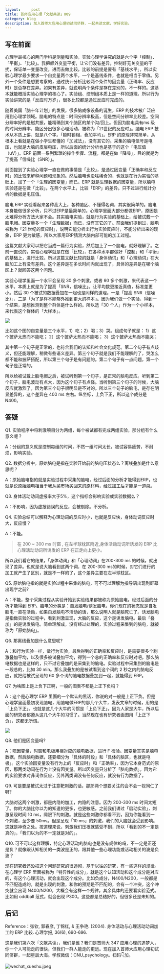```yaml
---
layout:     post
title: 首师应用心理「文献共读」009
category: blog
description: 加入首师大应用心理初试同侪群，一起共读文献，学好实验。
---
```



## 写在前面

心理学最核心的两门学科是测量和实验，实验心理学讲究的就是六个字「控制」、「平衡」、「比较」。我把额外变量平衡，让它们没有差异，控制好无关变量的干扰，保证单一变量改变，进而去做比较。比较的前提是要有「基线水平」，所以实验心理学最少要求一个自变量两个水平，一个是基线条件，也就是相当于零值。另外一个条件是想要考察的，通过统计分析比较两个条件的因变量（正确率、反应时）是否存在差异。如果有差异，就说明两个条件是存在差别的，不一样的。这基本就能概括实验心理学的核心了。实验组、控制组本质上是一样的道理。所以行为实验讲究的是「反应时万岁」，很多比较都是通过反应时完成的。

随着美国「脑十年计划」的发展，很多脑成像设备的诞生，ERP 的技术被广泛应用到心理学领域。脑电的特点是：时间分辨率极高，但是空间分辨率比较差。空间分辨率好的是磁共振，能精确到某个脑区的某个沟/回上。但因为脑电具有ms 级的时间分辨率，能区分出很多心理活动，被称为「21世纪的反应时」。脑电 ERP 技术从本质上讲，就是八个字。「锁时锁相，叠加平均」。ERP 的原理非常简单，从根本上看就是在做小学生都懂的「加减法」，没有其它的。采集的脑电信号是电压，也就是大脑的皮层电压，所以后面的统计分析也是基于的这个「电压值（uV）」。ERP 前面一系列繁琐的操作步骤、流程，都是在做「降噪」，目的就是为了提高「信噪比（SNR）」。

前面提到了实验心理学一直在做的事情是「比较」，是通过因变量「正确率和反应时」的比较来解释问题和现象的。然后脑电也没啥稀奇的，也就是在行为实验的基础上，加了一个「生理的因变量」而已。ERP 就是生理数据的因变量，所以脑电实验还是在做「比较」，在两个水平上，比较「ERP」的差异。只不过进行统计分析的数据是电压值。

脑电 ERP 实验看起来各种高大上，各种脑区、不懂得名词，其实很简单的。脑电本身能做很多分析，只不过ERP是最简单的，心理学里面大部分都做ERP，原因是太难得分析方法大家不会。其实脑电实验，就是行为实验的基础上，给被试戴一个脑电帽。因变量多一个「生理数据」而已，没有其它的了。前面我们提到过，脑电被称为「21 世纪的反应时」，说明它能分析出行为实验反应时，不能分析出来的现象，ERP 更为敏感，所以大家用ERP猜测大脑内部可能的加工过程。

这篇文献大家可以把它当成一篇行为实验，然后加上了一个脑电，就好理解了。之前一直说的，实验心理学就是在做「比较」，在各种水平都做好「控制」和「平衡」的基础上，进行比较。所以这篇文献比较的就是「身体动词」和「心理动词」在大脑加工上有没有差异。这个差异是在多长时间内就出现了，具体的差异是在哪个脑区上？就回答这两个问题。

实验心理学里面一个水平会呈现 30 多个刺激，或者 60 多个刺激，来代表这一个水平，本质上就是为了提高「SNR，信噪比」。让平均数更接近真值，标准差更小。然后 30 个被试的数据叠加在一起也是同样的道理，一是「提高 SNR（信噪比）」，二是「为了是样本能够外推到更大的样本」。因为我们做一个实验，得到一个结果，是想推测到整个群体是什么样的。所以选「30 个人」作为一个小样本，来代表这个群体的「大样本」。

![](https://cnu347-1257355643.cos.ap-beijing.myqcloud.com/CNU347/paper09-exp02.png)

比如这个图的自变量是三个水平，1）吃；2）喝；3）哭。组成句子就是：
1）这个披萨太热而不能吃；
2）这个披萨太热而不能喝；
3）这个披萨太热而不能哭；

其中第一个句子是正常的，也符合我们的认知和社会文化规范。第二个句子有点歧义，但还能理解，稍微有些语义差异。第三个句子就是我们不能理解的了，哭怎么都不能和披萨搭配，所以第三个句子是有问题的。第二个句子有一点问题，第一个句子是正常的。

所以给被试戴上脑电帽之后，被试听到第一个句子，是正常的脑电反应。听到第二个句子，脑电波动有点大，因为这个句子有点怪。当听到第三个句子的时候，大脑反应就激烈了，因为第三个句子很明显是不对的。所以三个句子的脑电，是存在明显差异的，这个差异在 400 ms 左右。纵坐标，上负下正，所以这个成分是 N400。


## 答疑

Q1. 实验程序中将刺激项目分为两组，每个被试都有完成两组实验，那分组有什么意义呢？


A：分组的意义就是控制每组的时间，不然一组时间太长，被试容易疲劳，不耐烦，影响实验。


Q2. 数据分析中，原始脑电是指在实验开始前的脑电压状态么？离线叠加是什么意思呢？

A：原始脑电指的就是实验过程中采集的脑电，经过后面的分析才能得到ERP，也就是说原始脑电相当于我从菜市场买回来的原材料，经过加工后才能是一道菜。


Q3. 身体活动动词虚报率大于5%，这个指标会影响实验或实验数据么？

A：不影响，因为虚报错误的反应，会被剔除。不分析。

Q4. 实验总结可以解释为心理动词的反应时小，也就是反应快，身体动词反应时大，反应慢？

A：不能。

> 在 200 ~ 300 ms 时窗 , 在左半球枕区附近,身体活动动词所诱发的 ERP 比心理活动动词所诱发的 ERP 在正走向上更小。 

所以我们看它的结果，「身体动词」和「心理动词」在200-300 ms 的时候，就出现了差异。也就是说大脑看到这两个词，在 200-300 ms的时候，对它们进行的加工就产生了区别，就是不一样的了，这个差异主要在左半球枕区。


Q5. 原始脑电指的就是实验过程中采集的脑电，可不可以理解为指导语出现到屏幕出现字之前?

A：不能，整个采集过程从实验开始到实验结果都被称为原始脑电，经过后面的分析才能得到 ERP。脑电的分类是：自发脑电/诱发脑电，你们现在的状态就是自发脑电一直在活动，如果自发脑电不活动的话，那么说明人就是脑死亡了。诱发脑电是指做实验的过程中，看到刺激呈现，大脑的反应，这个是诱发脑电。最后「叠加」的是诱发脑电。简单理解成，没有经过处理的，实验过程采集到的脑电，就被称为「原始脑电」。

Q6. 那离线叠加是什么意思呢?

A：和行为实验一样，做行为实验，最后得到的正确率和反应时，是需要很多个刺激叠加平均，以及很多被试叠加平均，得到一个总的正确率和反应时对吧。那么脑电数据也是这样的，只不过它叠加的是采集到的脑电。实验过程中采集到的脑电是一段总的，比如 30 min。那么我叠加的是被试看到这个词的 2 秒之内的脑电反应，就把给被试呈现的 60 多个词的脑电数据叠加到一起，就能得到 ERP。

Q7. 为啥图上是上负下正啊，一般的图表不都是上正下负吗？

A：这个是心理学 ERP 里面的一个默认的黑话，你说的对一般是上正下负。但是心理学里面最初发现脑电，用脑电做ERP的那几个大牛，发表文章的时候，用的是「上负下正」。也就是这几个大牛的习惯是「上负下正」，因为人家是大牛，所以后面的研究者都遵从这几个大牛的习惯了。当然现在也有研究者画图用「上正下负」，这都无所谓。

![](https://cnu347-1257355643.cos.ap-beijing.myqcloud.com/CNU347/paper09-exp01.png)

Q8. 他们是因变量吗?

A：嗯因变量，时窗和电极用相对应的脑电数据，进行 F 检验。因变量其实是脑电数据，然后脑电数据，还要细分为「具体的时段」和「具体的脑区，也就是电极」。这个实验因变量没有行为上的「反应时」和「正确率」，因为它本身范式的原因，那两类动词在行为上没有因变量。所以因变量只分析了「脑电数据」。因为它的实验要求对非词作反应，另外两类词没有任何反应，就没有行为数据了。

Q9. 可是要是被试太过于注意靶刺激的话，那那两个想要关注的会不会一视同仁了呀?

大脑对这两个刺激，都是内隐的加工，内隐的注意。因为 200-300 ms 时间太短了。你的大脑比你以为的知道的更多，也更敏感。之前我们讲过「启动实验」，刺激呈现时间 10 ms，阈限下的刺激。就是这些刺激你都看不到，因为你能看到一个刺激，至少要 50ms。但是呈现「10 ms」的刺激，我们的大脑就会受到影响。这就是神奇之处。按道理来说，刺激我们压根就感受不到，所以「看到的不一定是真的」，「我们以为的不一定就是对的」。

Q10. 可不可以这样理解，特定心理活动的脑电也是没有规律的吗，不一定是正还是负？就像跟认知相关的一类波是正的，跟其他一些心理功能或活动相关的波是负波？

现在研究者还没把这个问题研究的很透彻，基于以往的研究，有一些这样的规律。在心理学 ERP 里面被称为「特异性的成分」，就是这个认知活动和这个成分是对应的，有这个心理活动，就会出现这个成分。比如负成分，N400/N200，一般都是不匹配造成的，就是出现的刺激，和你的预期是不匹配的，会有一个冲突，这个冲突就会出现 N400/N200，大概会有这样一个规律。其余具体的还要看实验范式。比如用 oddball 范式，就会出现 P300。这些都是总结好的，但很多还是未知的。


## 后记

Reference：张钦, 郭春彦, 丁锦红, & 王争艳. (2004). 身体活动与心理活动动词加工的 ERP 比较. 心理学报, 36(6), 690-696.

这是我们第六次「文献共读」，我们是谁？我们是首师大 347 应用心理的追梦人，你一个人可能走的很快，但我们一群人能走的更远。现在加入首师大应用心理初试同侪群，一起星辰大海。学叔微信：CNU_psychology。扫码👇加。

![wechat_xueshu.jpeg](https://cnu347-1257355643.cos.ap-beijing.myqcloud.com/CNU347/WechatIMG125.jpeg)


